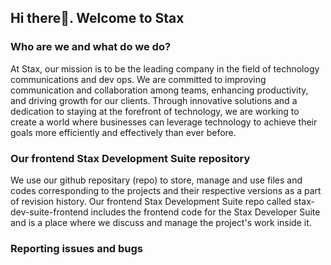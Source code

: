 ## Hi there👋. Welcome to Stax

### Who are we and what do we do?
At Stax, our mission is to be the leading company in the field of technology communications and dev ops. We are committed to improving communication and collaboration among teams, enhancing productivity, and driving growth for our clients. Through innovative solutions and a dedication to staying at the forefront of technology, we are working to create a world where businesses can leverage technology to achieve their goals more efficiently and effectively than ever before.

### Our frontend Stax Development Suite repository
We use our github repositary (repo) to store, manage and use files and codes corresponding to the projects and their respective versions as a part of revision history. Our frontend Stax Development Suite repo called stax-dev-suite-frontend includes the frontend code for the Stax Developer Suite and is a place where we discuss and manage the project's work inside it.

### Reporting issues and bugs


<!--

**Here are some ideas to get you started:**

🙋‍♀️ A short introduction - what is your organization all about?
🌈 Contribution guidelines - how can the community get involved?
👩‍💻 Useful resources - where can the community find your docs? Is there anything else the community should know?
🍿 Fun facts - what does your team eat for breakfast?
🧙 Remember, you can do mighty things with the power of [Markdown](https://docs.github.com/github/writing-on-github/getting-started-with-writing-and-formatting-on-github/basic-writing-and-formatting-syntax)
-->
